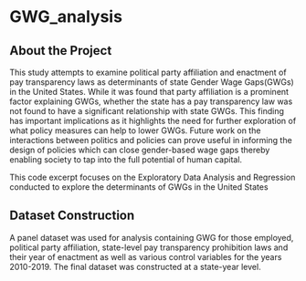 # GWG_analysis
## About the Project

This study attempts to examine political party affiliation and enactment of pay transparency laws as determinants of state Gender Wage Gaps(GWGs) in the United States. While it was found that party affiliation is a prominent factor explaining GWGs, whether the state has a pay transparency law was not found to have a significant relationship with state GWGs. This finding has important implications as it highlights the need for further exploration of what policy measures can help to lower GWGs. Future work on the interactions between politics and policies can prove useful in informing the design of policies which can close gender-based wage gaps thereby enabling society to tap into the full potential of human capital.

This code excerpt focuses on the Exploratory Data Analysis and Regression conducted to explore the determinants of GWGs in the United States

## Dataset Construction

A panel dataset was used for analysis containing GWG for those employed, political party affiliation, state-level pay transparency prohibition laws and their year of enactment as well as various control variables for the years 2010-2019. The final dataset was constructed at a state-year level. 

